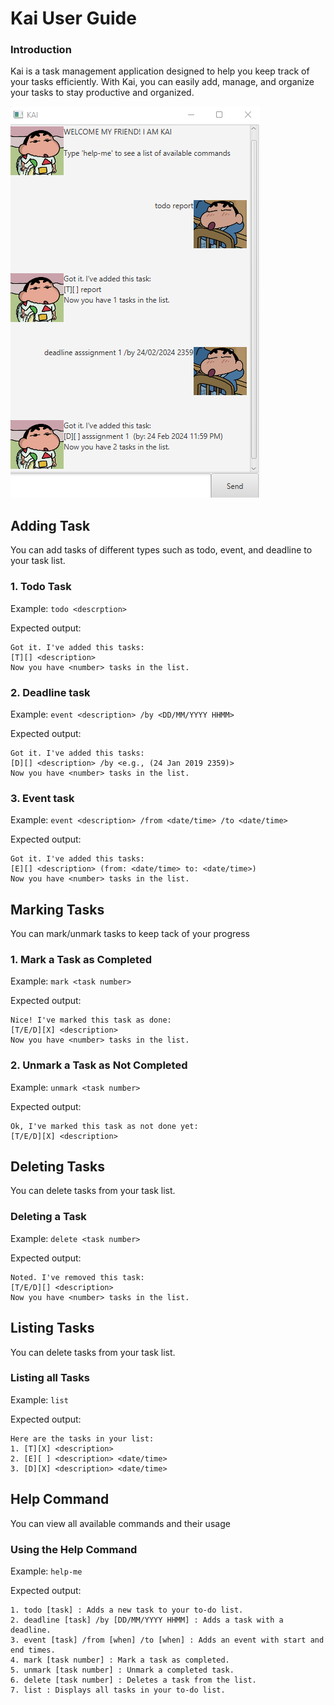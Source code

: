 # Kai User Guide
### Introduction
Kai is a task management application designed to help you keep track of your tasks efficiently.
With Kai, you can easily add, manage, and organize your tasks to stay productive and organized.

![Image](Ui.png)

## Adding Task
You can add tasks of different types such as todo, event, and deadline to your task list.

### 1. Todo Task
Example: `todo <descrption>`

Expected output:
```
Got it. I've added this tasks:
[T][] <description>
Now you have <number> tasks in the list.
```

### 2. Deadline task
Example: `event <description> /by <DD/MM/YYYY HHMM>`

Expected output:
```
Got it. I've added this tasks:
[D][] <description> /by <e.g., (24 Jan 2019 2359)>
Now you have <number> tasks in the list.
```

### 3. Event task
Example: `event <description> /from <date/time> /to <date/time>`

Expected output:
```
Got it. I've added this tasks:
[E][] <description> (from: <date/time> to: <date/time>)
Now you have <number> tasks in the list.
```

## Marking Tasks
You can mark/unmark tasks to keep tack of your progress

### 1. Mark a Task as Completed
Example: `mark <task number>`

Expected output:
```
Nice! I've marked this task as done:
[T/E/D][X] <description>
Now you have <number> tasks in the list.
```
### 2. Unmark a Task as Not Completed
Example: `unmark <task number>`

Expected output:
```
Ok, I've marked this task as not done yet:
[T/E/D][X] <description>
```

## Deleting Tasks
You can delete tasks from your task list.

### Deleting a Task
Example: `delete <task number>`

Expected output:
```
Noted. I've removed this task:
[T/E/D][] <description>
Now you have <number> tasks in the list.
```

## Listing Tasks
You can delete tasks from your task list.

### Listing all Tasks
Example: `list`

Expected output:
```
Here are the tasks in your list:
1. [T][X] <description>
2. [E][ ] <description> <date/time>
3. [D][X] <description> <date/time>
```

## Help Command
You can view all available commands and their usage

### Using the Help Command
Example: `help-me`

Expected output:
```
1. todo [task] : Adds a new task to your to-do list.
2. deadline [task] /by [DD/MM/YYYY HHMM] : Adds a task with a deadline.
3. event [task] /from [when] /to [when] : Adds an event with start and end times.
4. mark [task number] : Mark a task as completed.
5. unmark [task number] : Unmark a completed task.
6. delete [task number] : Deletes a task from the list.
7. list : Displays all tasks in your to-do list.
```



